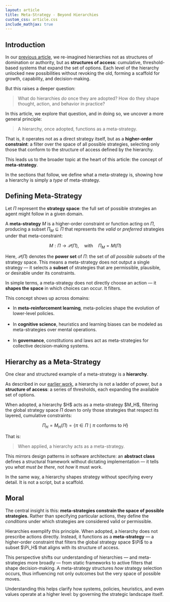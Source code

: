 ```yaml
---
layout: article
title: Meta-Strategy - Beyond Hierarchies
custom_css: article.css
include_mathjax: true
---
```

## Introduction
In our [previous article](https://diogenesanalytics.com/blog/2025/05/28/hierarchies-defined), we re-imagined hierarchies not as structures of domination or authority, but as **structures of access**: cumulative, threshold-based systems that expand the set of options. Each level of the hierarchy unlocked new possibilities without revoking the old, forming a scaffold for growth, capability, and decision-making.

But this raises a deeper question:

> What do hierarchies *do* once they are adopted? How do they shape thought, action, and behavior in practice?

In this article, we explore that question, and in doing so, we uncover a more general principle:

> A hierarchy, once adopted, functions as a meta-strategy.

That is, it operates not as a direct strategy itself, but as a **higher-order constraint**: a filter over the space of all possible strategies, selecting only those that conform to the structure of access defined by the hierarchy.

This leads us to the broader topic at the heart of this article: the concept of **meta-strategy**.

In the sections that follow, we define what a meta-strategy is, showing how a hierarchy is simply a *type* of meta-strategy.

## Defining Meta-Strategy
Let $\Pi$ represent the **strategy space**: the full set of possible strategies an agent might follow in a given domain.

A **meta-strategy** $M$ is a higher-order constraint or function acting on $\Pi$, producing a subset $\Pi_M \subseteq \Pi$ that represents the *valid* or *preferred* strategies under that meta-constraint:

$$
M: \Pi \to \mathcal{P}(\Pi), \quad \text{with} \quad \Pi_M = M(\Pi)
$$

Here, $\mathcal{P}(\Pi)$ denotes the **power set** of $\Pi$: the set of *all possible subsets* of the strategy space. This means a meta-strategy does not output a single strategy — it selects a **subset** of strategies that are permissible, plausible, or desirable under its constraints.

In simple terms, a meta-strategy does not directly choose an action — it **shapes the space** in which choices can occur. It filters.

This concept shows up across domains:
* In **meta-reinforcement learning**, meta-policies shape the evolution of lower-level policies.
  <br><br>
* In **cognitive science**, heuristics and learning biases can be modeled as meta-strategies over mental operations.
  <br><br>
* In **governance**, constitutions and laws act as meta-strategies for collective decision-making systems.

## Hierarchy as a Meta-Strategy
One clear and structured example of a meta-strategy is a **hierarchy**.

As described in our [earlier work](https://diogenesanalytics.com/blog/2025/05/28/hierarchies-defined), a hierarchy is not a ladder of power, but a **structure of access**: a series of thresholds, each expanding the available set of options.

When adopted, a hierarchy \$H\$ acts as a meta-strategy \$M\_H\$, filtering the global strategy space $\Pi$ down to only those strategies that respect its layered, cumulative constraints:

$$
\Pi_H = M_H(\Pi) = \{ \pi \in \Pi \mid \pi \text{ conforms to } H \}
$$

That is:

> When applied, a hierarchy acts as a meta-strategy.

This mirrors design patterns in software architecture: an **abstract class** defines a structural framework without dictating implementation — it tells you *what must be there*, not *how* it must work.

In the same way, a hierarchy shapes strategy without specifying every detail. It is not a script, but a scaffold.

## Moral
The central insight is this: **meta-strategies constrain the space of possible strategies.** Rather than specifying particular actions, they define the *conditions* under which strategies are considered valid or permissible.

Hierarchies exemplify this principle. When adopted, a hierarchy does not prescribe actions directly. Instead, it functions as a **meta-strategy** — a higher-order constraint that filters the global strategy space \$\Pi\$ to a subset \$\Pi\_H\$ that aligns with its structure of access.

This perspective shifts our understanding of hierarchies — and meta-strategies more broadly — from static frameworks to active filters that shape decision-making. A meta-strategy structures *how* strategy selection occurs, thus influencing not only outcomes but the very space of possible moves.

Understanding this helps clarify how systems, policies, heuristics, and even values operate at a higher level: by governing the strategic landscape itself.
